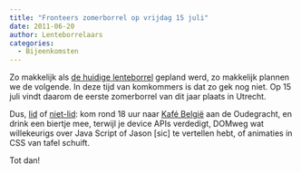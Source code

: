 ```yaml
---
title: "Fronteers zomerborrel op vrijdag 15 juli"
date: 2011-06-20
author: Lenteborrelaars
categories: 
  - Bijeenkomsten
---
```

Zo makkelijk als [de huidige lenteborrel](/blog/2011/06/lenteborrel) gepland werd, zo makkelijk plannen we de volgende. In deze tijd van komkommers is dat zo gek nog niet. Op 15 juli vindt daarom de eerste zomerborrel van dit jaar plaats in Utrecht.

Dus, [lid](/leden) of [niet-lid](/inschrijven): kom rond 18 uur naar [Kafé België](http://www.kroegpagina.nl/belgie/) aan de Oudegracht, en drink een biertje mee, terwijl je device APIs verdedigt, DOMweg wat willekeurigs over Java Script of Jason [sic] te vertellen hebt, of animaties in CSS van tafel schuift.

Tot dan!
